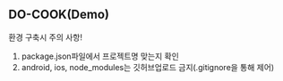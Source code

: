 ## DO-COOK(Demo)

환경 구축시 주의 사항!
1. package.json파일에서 프로젝트명 맞는지 확인
2. android, ios, node_modules는 깃허브업로드 금지(.gitignore을 통해 제어)